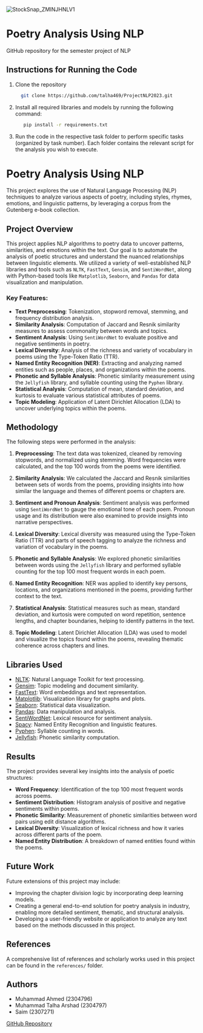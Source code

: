 

![StockSnap_ZMINJHNLV1](https://github.com/talha469/ProjectNLP2023/assets/59912447/47117a45-eaad-4260-9ac1-59f2e68e9003)


# Poetry Analysis Using NLP
GitHub repository for the semester project of NLP

## Instructions for Running the Code
1. Clone the repository
   ```bash
     git clone https://github.com/talha469/ProjectNLP2023.git
   ```
2. Install all required libraries and models by running the following command:
   ```bash
      pip install -r requirements.txt
    ```
3. Run the code in the respective task folder to perform specific tasks (organized by task number). Each folder contains the relevant script for the analysis you wish to execute.

# Poetry Analysis Using NLP

This project explores the use of Natural Language Processing (NLP) techniques to analyze various aspects of poetry, including styles, rhymes, emotions, and linguistic patterns, by leveraging a corpus from the Gutenberg e-book collection.

## Project Overview

This project applies NLP algorithms to poetry data to uncover patterns, similarities, and emotions within the text. Our goal is to automate the analysis of poetic structures and understand the nuanced relationships between linguistic elements. We utilized a variety of well-established NLP libraries and tools such as `NLTK`, `FastText`, `Gensim`, and `SentiWordNet`, along with Python-based tools like `Matplotlib`, `Seaborn`, and `Pandas` for data visualization and manipulation.

### Key Features:
- **Text Preprocessing**: Tokenization, stopword removal, stemming, and frequency distribution analysis.
- **Similarity Analysis**: Computation of Jaccard and Resnik similarity measures to assess commonality between words and topics.
- **Sentiment Analysis**: Using `SentiWordNet` to evaluate positive and negative sentiments in poetry.
- **Lexical Diversity**: Analysis of the richness and variety of vocabulary in poems using the Type-Token Ratio (TTR).
- **Named Entity Recognition (NER)**: Extracting and analyzing named entities such as people, places, and organizations within the poems.
- **Phonetic and Syllable Analysis**: Phonetic similarity measurement using the `Jellyfish` library, and syllable counting using the `Pyphen` library.
- **Statistical Analysis**: Computation of mean, standard deviation, and kurtosis to evaluate various statistical attributes of poems.
- **Topic Modeling**: Application of Latent Dirichlet Allocation (LDA) to uncover underlying topics within the poems.

## Methodology

The following steps were performed in the analysis:

1. **Preprocessing**: The text data was tokenized, cleaned by removing stopwords, and normalized using stemming. Word frequencies were calculated, and the top 100 words from the poems were identified.
   
2. **Similarity Analysis**: We calculated the Jaccard and Resnik similarities between sets of words from the poems, providing insights into how similar the language and themes of different poems or chapters are.
   
3. **Sentiment and Pronoun Analysis**: Sentiment analysis was performed using `SentiWordNet` to gauge the emotional tone of each poem. Pronoun usage and its distribution were also examined to provide insights into narrative perspectives.
   
4. **Lexical Diversity**: Lexical diversity was measured using the Type-Token Ratio (TTR) and parts of speech tagging to analyze the richness and variation of vocabulary in the poems.
   
5. **Phonetic and Syllable Analysis**: We explored phonetic similarities between words using the `Jellyfish` library and performed syllable counting for the top 100 most frequent words in each poem.
   
6. **Named Entity Recognition**: NER was applied to identify key persons, locations, and organizations mentioned in the poems, providing further context to the text.
   
7. **Statistical Analysis**: Statistical measures such as mean, standard deviation, and kurtosis were computed on word repetition, sentence lengths, and chapter boundaries, helping to identify patterns in the text.
   
8. **Topic Modeling**: Latent Dirichlet Allocation (LDA) was used to model and visualize the topics found within the poems, revealing thematic coherence across chapters and lines.

## Libraries Used
- [NLTK](https://www.nltk.org/): Natural Language Toolkit for text processing.
- [Gensim](https://radimrehurek.com/gensim/): Topic modeling and document similarity.
- [FastText](https://fasttext.cc/): Word embeddings and text representation.
- [Matplotlib](https://matplotlib.org/): Visualization library for graphs and plots.
- [Seaborn](https://seaborn.pydata.org/): Statistical data visualization.
- [Pandas](https://pandas.pydata.org/): Data manipulation and analysis.
- [SentiWordNet](https://sentiwordnet.isti.cnr.it/): Lexical resource for sentiment analysis.
- [Spacy](https://spacy.io/): Named Entity Recognition and linguistic features.
- [Pyphen](https://pyphen.org/): Syllable counting in words.
- [Jellyfish](https://github.com/jamesturk/jellyfish): Phonetic similarity computation.

## Results

The project provides several key insights into the analysis of poetic structures:
- **Word Frequency**: Identification of the top 100 most frequent words across poems.
- **Sentiment Distribution**: Histogram analysis of positive and negative sentiments within poems.
- **Phonetic Similarity**: Measurement of phonetic similarities between word pairs using edit distance algorithms.
- **Lexical Diversity**: Visualization of lexical richness and how it varies across different parts of the poem.
- **Named Entity Distribution**: A breakdown of named entities found within the poems.

## Future Work

Future extensions of this project may include:
- Improving the chapter division logic by incorporating deep learning models.
- Creating a general end-to-end solution for poetry analysis in industry, enabling more detailed sentiment, thematic, and structural analysis.
- Developing a user-friendly website or application to analyze any text based on the methods discussed in this project.

## References

A comprehensive list of references and scholarly works used in this project can be found in the `references/` folder.

## Authors
- Muhammad Ahmed (2304796)
- Muhammad Talha Arshad (2304797)
- Saim (2307271)

[GitHub Repository](https://github.com/talha469/ProjectNLP2023)
